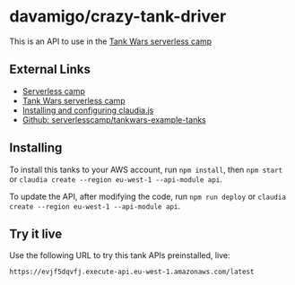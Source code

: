 # davamigo/crazy-tank-driver

This is an API to use in the [Tank Wars serverless camp](https://tankwars.serverless.camp/)

## External Links

* [Serverless camp](https://serverless.camp/)
* [Tank Wars serverless camp](https://tankwars.serverless.camp/)
* [Installing and configuring claudia.js](https://claudiajs.com/tutorials/installing.html)
* [Github: serverlesscamp/tankwars-example-tanks](https://github.com/serverlesscamp/tankwars-example-tanks)

## Installing

To install this tanks to your AWS account, run `npm install`, then `npm start` or `claudia create --region eu-west-1 --api-module api`.

To update the API, after modifying the code, run `npm run deploy` or `claudia create --region eu-west-1 --api-module api`.

## Try it live

Use the following URL to try this tank APIs preinstalled, live:

```
https://evjf5dqvfj.execute-api.eu-west-1.amazonaws.com/latest
```

